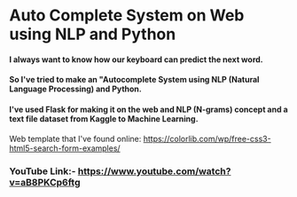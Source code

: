 # Auto Complete System on Web using NLP and Python

#### I always want to know how our keyboard can predict the next word.
#### So I've tried to make an "Autocomplete System using NLP (Natural Language Processing) and Python. 
#### I've used Flask for making it on the web and NLP (N-grams) concept and a text file dataset from Kaggle to Machine Learning.

Web template that I've found online:  https://colorlib.com/wp/free-css3-html5-search-form-examples/

### YouTube Link:- https://www.youtube.com/watch?v=aB8PKCp6ftg
